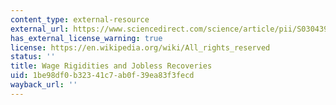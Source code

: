 ```yaml
---
content_type: external-resource
external_url: https://www.sciencedirect.com/science/article/pii/S0304393212001390
has_external_license_warning: true
license: https://en.wikipedia.org/wiki/All_rights_reserved
status: ''
title: Wage Rigidities and Jobless Recoveries
uid: 1be98df0-b323-41c7-ab0f-39ea83f3fecd
wayback_url: ''
---
```


